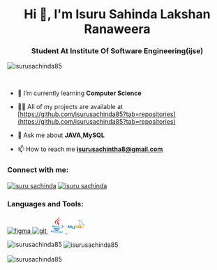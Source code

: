<h1 align="center">Hi 👋, I'm Isuru Sahinda Lakshan Ranaweera</h1>
<h3 align="center">Student At Institute Of Software Engineering(ijse)</h3>
<p align="left"> <img src="https://komarev.com/ghpvc/?username=isurusachinda85&label=Profile%20views&color=0e75b6&style=flat" alt="isurusachinda85" /> </p>
<p align="left"> <a href="https://twitter.com/" target="blank"><img src="https://img.shields.io/twitter/follow/?logo=twitter&style=for-the-badge" alt="" /></a> </p>

- 🌱 I’m currently learning **Computer Science**

- 👨‍💻 All of my projects are available at [https://github.com/isurusachinda85?tab=repositories](https://github.com/isurusachinda85?tab=repositories)

- 💬 Ask me about **JAVA,MySQL**

- 📫 How to reach me **isurusachintha8@gmail.com**
<h3 align="left">Connect with me:</h3>
<p align="left">
<a href="https://linkedin.com/in/isuru sachinda" target="blank"><img align="center" src="https://raw.githubusercontent.com/rahuldkjain/github-profile-readme-generator/master/src/images/icons/Social/linked-in-alt.svg" alt="isuru sachinda" height="30" width="40" /></a>
<a href="https://www.hackerrank.com/isuru sachinda" target="blank"><img align="center" src="https://raw.githubusercontent.com/rahuldkjain/github-profile-readme-generator/master/src/images/icons/Social/hackerrank.svg" alt="isuru sachinda" height="30" width="40" /></a>
</p>

<h3 align="left">Languages and Tools:</h3>
<p align="left"> <a href="https://www.figma.com/" target="_blank" rel="noreferrer"> <img src="https://www.vectorlogo.zone/logos/figma/figma-icon.svg" alt="figma" width="40" height="40"/> </a> <a href="https://git-scm.com/" target="_blank" rel="noreferrer"> <img src="https://www.vectorlogo.zone/logos/git-scm/git-scm-icon.svg" alt="git" width="40" height="40"/> </a> <a href="https://www.java.com" target="_blank" rel="noreferrer"> <img src="https://raw.githubusercontent.com/devicons/devicon/master/icons/java/java-original.svg" alt="java" width="40" height="40"/> </a> <a href="https://www.mysql.com/" target="_blank" rel="noreferrer"> <img src="https://raw.githubusercontent.com/devicons/devicon/master/icons/mysql/mysql-original-wordmark.svg" alt="mysql" width="40" height="40"/> </a> </p>

<p><img align="left" src="https://github-readme-stats.vercel.app/api/top-langs?username=isurusachinda85&show_icons=true&locale=en&layout=compact" alt="isurusachinda85" /></p>

<p>&nbsp;<img align="center" src="https://github-readme-stats.vercel.app/api?username=isurusachinda85&show_icons=true&locale=en" alt="isurusachinda85" /></p>

<p><img align="center" src="https://github-readme-streak-stats.herokuapp.com/?user=isurusachinda85&" alt="isurusachinda85" /></p>

